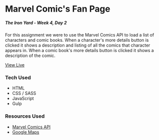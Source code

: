 # Marvel Comic's Fan Page

##### The Iron Yard - Week 4, Day 2

For this assignment we were to use the Marvel Comics API to load a list of characters and comic books. When a character's more details button is clicked it shows a description and listing of all the comics that character appears in. When a comic book's more details button is clicked it shows a description of the comic.


[View Live](https://tomgobich.github.io/tiy_week4_day2_marvel_fan_page/)


### Tech Used

- HTML
- CSS / SASS
- JavaScript
- Gulp


### Resources Used

- [Marvel Comics API](https://developer.marvel.com/)
- [Google Maps](http://google.com/maps)
